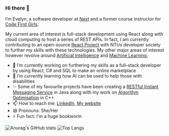 ### Hi there 👋

I’m Evelyn, a software developer at [Next](https://www.next.co.uk/) and a former course instructor for [Code First Girls](https://codefirstgirls.com/).

My current area of interest is full-stack development using React along with cloud computing to host a series of REST APIs. In fact, I am currently contributing to an open-source [React Project]( https://github.com/NTUDevSoc/eventathon) with NTUs developer society to further my skills with these technologies. My other major areas of interest however revolve around [Artificial Intelligence]( https://github.com/EvelynVoce/AI-Chatbot) and [Machine Learning](https://www.kaggle.com/code/jamievoce/predicting-developers-income),


- 🔭 I’m currently working on furthering my skills as a full-stack developer by using React, C# and SQL to make an online marketplace
- 🌱 I’m currently learning how AI can be used to help those with disabilities
- ✨ Some of my favourite projects have been creating a [RESTful Instant Messaging Service](https://github.com/EvelynVoce/RestFull-messaging-service-API-) in Java along with my work on [Algorithm Optimisation](https://github.com/EvelynVoce/Algorithmic-complexity-analysis-with-optimised-solutions) in C++
- 📫 How to reach me: [LinkedIn](https://www.linkedin.com/in/evelyn-voce/), [My website](https://EvelynVoce.github.io)
- 😄 Pronouns: She/Her
- ⚡ Fun fact: I'm a huge bookworm

<!--
**EvelynVoce/EvelynVoce** is a ✨ _special_ ✨ repository because its `README.md` (this file) appears on your GitHub profile.

Here are some ideas to get you started:

- 🔭 I’m currently working on ...
- 🌱 I’m currently learning ...
- 👯 I’m looking to collaborate on ...
- 🤔 I’m looking for help with ...
- 💬 Ask me about ...
- 📫 How to reach me: ...
- 😄 Pronouns: ...
- ⚡ Fun fact: ...
-->

![Anurag's GitHub stats](https://github-readme-stats.vercel.app/api?username=EvelynVoce&show_icons=true&count_private=true&theme=radical&line_height=20)
![Top Langs](https://github-readme-stats.vercel.app/api/top-langs/?username=EvelynVoce&theme=radical&layout=compact)

